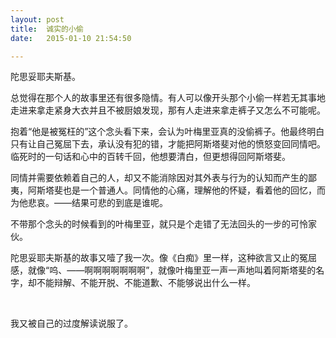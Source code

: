 ```yaml
---
layout: post
title:  诚实的小偷
date:   2015-01-10 21:54:50

---
```


陀思妥耶夫斯基。

总觉得在那个人的故事里还有很多隐情。有人可以像开头那个小偷一样若无其事地走进来拿走紧身大衣并且不被厨娘发现，那有人走进来拿走裤子又怎么不可能呢。

抱着“他是被冤枉的”这个念头看下来，会认为叶梅里亚真的没偷裤子。他最终明白只有让自己冤屈下去，承认没有犯的错，才能把阿斯塔斐对他的愤怒变回同情吧。临死时的一句话和心中的百转千回，他想要清白，但更想得回阿斯塔斐。

同情并需要依赖着自己的人，却又不能消除因对其外表与行为的认知而产生的鄙夷，阿斯塔斐也是一个普通人。同情他的心痛，理解他的怀疑，看着他的回忆，而为他悲哀。——结果可悲的到底是谁呢。

不带那个念头的时候看到的叶梅里亚，就只是个走错了无法回头的一步的可怜家伙。

陀思妥耶夫斯基的故事又噎了我一次。像《白痴》里一样，这种欲言又止的冤屈感，就像“呜、——啊啊啊啊啊啊啊”，就像叶梅里亚一声一声地叫着阿斯塔斐的名字，却不能辩解、不能开脱、不能道歉、不能够说出什么一样。

<br />

我又被自己的过度解读说服了。
